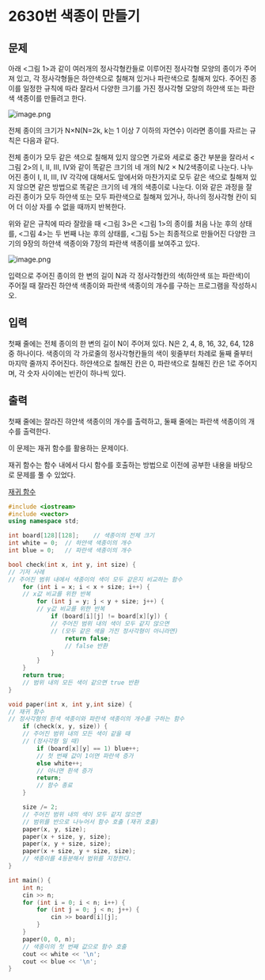 # 2630번 색종이 만들기

<aside>

## 문제

아래 <그림 1>과 같이 여러개의 정사각형칸들로 이루어진 정사각형 모양의 종이가 주어져 있고, 각 정사각형들은 하얀색으로 칠해져 있거나 파란색으로 칠해져 있다. 주어진 종이를 일정한 규칙에 따라 잘라서 다양한 크기를 가진 정사각형 모양의 하얀색 또는 파란색 색종이를 만들려고 한다.

![image.png](image.png)

전체 종이의 크기가 N×N(N=2k, k는 1 이상 7 이하의 자연수) 이라면 종이를 자르는 규칙은 다음과 같다.

전체 종이가 모두 같은 색으로 칠해져 있지 않으면 가로와 세로로 중간 부분을 잘라서 <그림 2>의 I, II, III, IV와 같이 똑같은 크기의 네 개의 N/2 × N/2색종이로 나눈다. 나누어진 종이 I, II, III, IV 각각에 대해서도 앞에서와 마찬가지로 모두 같은 색으로 칠해져 있지 않으면 같은 방법으로 똑같은 크기의 네 개의 색종이로 나눈다. 이와 같은 과정을 잘라진 종이가 모두 하얀색 또는 모두 파란색으로 칠해져 있거나, 하나의 정사각형 칸이 되어 더 이상 자를 수 없을 때까지 반복한다.

위와 같은 규칙에 따라 잘랐을 때 <그림 3>은 <그림 1>의 종이를 처음 나눈 후의 상태를, <그림 4>는 두 번째 나눈 후의 상태를, <그림 5>는 최종적으로 만들어진 다양한 크기의 9장의 하얀색 색종이와 7장의 파란색 색종이를 보여주고 있다.

![image.png](image%201.png)

입력으로 주어진 종이의 한 변의 길이 N과 각 정사각형칸의 색(하얀색 또는 파란색)이 주어질 때 잘라진 하얀색 색종이와 파란색 색종이의 개수를 구하는 프로그램을 작성하시오.

</aside>

<aside>

## 입력

첫째 줄에는 전체 종이의 한 변의 길이 N이 주어져 있다. N은 2, 4, 8, 16, 32, 64, 128 중 하나이다. 색종이의 각 가로줄의 정사각형칸들의 색이 윗줄부터 차례로 둘째 줄부터 마지막 줄까지 주어진다. 하얀색으로 칠해진 칸은 0, 파란색으로 칠해진 칸은 1로 주어지며, 각 숫자 사이에는 빈칸이 하나씩 있다.

</aside>

<aside>

## 출력

첫째 줄에는 잘라진 햐얀색 색종이의 개수를 출력하고, 둘째 줄에는 파란색 색종이의 개수를 출력한다.

</aside>

이 문제는 재귀 함수를 활용하는 문제이다.

재귀 함수는 함수 내에서 다시 함수를 호출하는 방법으로 이전에 공부한 내용을 바탕으로 문제를 풀 수 있었다.

[재귀 함수](https://www.notion.so/261e73cfe03f80a3a33dc81ee98aa140?pvs=21)

```cpp
#include <iostream>
#include <vector>
using namespace std;

int board[128][128];	// 색종이의 전체 크기
int white = 0;	// 하얀색 색종이의 개수
int blue = 0;	// 파란색 색종이의 개수

bool check(int x, int y, int size) {
// 기저 사례
// 주어진 범위 내에서 색종이의 색이 모두 같은지 비교하는 함수
	for (int i = x; i < x + size; i++) {
	// x값 비교를 위한 반복
		for (int j = y; j < y + size; j++) {
		// y값 비교를 위한 반복
			if (board[i][j] != board[x][y]) {
			// 주어진 범위 내의 색이 모두 같지 않으면
			// (모두 같은 색을 가진 정사각형이 아니라면)
				return false;
				// false 반환
			}
		}
	}
	return true;
	// 범위 내의 모든 색이 같으면 true 반환
}

void paper(int x, int y,int size) {
// 재귀 함수
// 정사각형의 흰색 색종이와 파란색 색종이의 개수를 구하는 함수
	if (check(x, y, size)) {
	// 주어진 범위 내의 모든 색이 같을 때
	// (정사각형 일 때)
		if (board[x][y] == 1) blue++;
		// 첫 번째 값이 1이면 파란색 증가
		else white++;
		// 아니면 흰색 증가
		return;
		// 함수 종료
	}

	size /= 2;
	// 주어진 범위 내의 색이 모두 같지 않으면
	// 범위를 반으로 나누어서 함수 호출 (재귀 호출)
	paper(x, y, size);
	paper(x + size, y, size);
	paper(x, y + size, size);
	paper(x + size, y + size, size);
	// 색종이를 4등분해서 범위를 지정한다.
}

int main() {
	int n;
	cin >> n;
	for (int i = 0; i < n; i++) {
		for (int j = 0; j < n; j++) {
			cin >> board[i][j];
		}
	}
	paper(0, 0, n);
	// 색종이의 첫 번째 값으로 함수 호출
	cout << white << '\n';
	cout << blue << '\n';
}
```